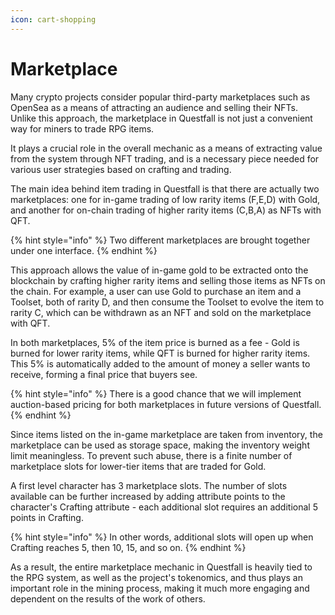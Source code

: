 ```yaml
---
icon: cart-shopping
---
```


# Marketplace

Many crypto projects consider popular third-party marketplaces such as OpenSea as a means of attracting an audience and selling their NFTs. Unlike this approach, the marketplace in Questfall is not just a convenient way for miners to trade RPG items.

It plays a crucial role in the overall mechanic as a means of extracting value from the system through NFT trading, and is a necessary piece needed for various user strategies based on crafting and trading.

The main idea behind item trading in Questfall is that there are actually two marketplaces: one for in-game trading of low rarity items (F,E,D) with Gold, and another for on-chain trading of higher rarity items (C,B,A) as NFTs with QFT.

{% hint style="info" %}
Two different marketplaces are brought together under one interface.
{% endhint %}

This approach allows the value of in-game gold to be extracted onto the blockchain by crafting higher rarity items and selling those items as NFTs on the chain. For example, a user can use Gold to purchase an item and a Toolset, both of rarity D, and then consume the Toolset to evolve the item to rarity C, which can be withdrawn as an NFT and sold on the marketplace with QFT.

In both marketplaces, 5% of the item price is burned as a fee - Gold is burned for lower rarity items, while QFT is burned for higher rarity items. This 5% is automatically added to the amount of money a seller wants to receive, forming a final price that buyers see.

{% hint style="info" %}
There is a good chance that we will implement auction-based pricing for both marketplaces in future versions of Questfall.
{% endhint %}

Since items listed on the in-game marketplace are taken from inventory, the marketplace can be used as storage space, making the inventory weight limit meaningless. To prevent such abuse, there is a finite number of marketplace slots for lower-tier items that are traded for Gold.&#x20;

A first level character has 3 marketplace slots. The number of slots available can be further increased by adding attribute points to the character's Crafting attribute - each additional slot requires an additional 5 points in Crafting.&#x20;

{% hint style="info" %}
In other words, additional slots will open up when Crafting reaches 5, then 10, 15, and so on.
{% endhint %}

As a result, the entire marketplace mechanic in Questfall is heavily tied to the RPG system, as well as the project's tokenomics, and thus plays an important role in the mining process, making it much more engaging and dependent on the results of the work of others.
